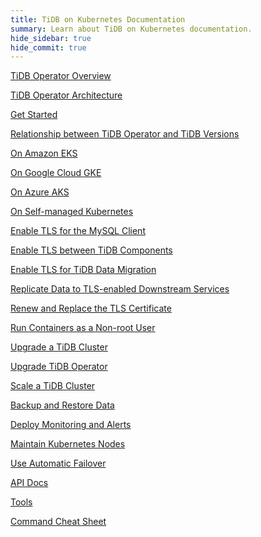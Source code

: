 ```yaml
---
title: TiDB on Kubernetes Documentation
summary: Learn about TiDB on Kubernetes documentation.
hide_sidebar: true
hide_commit: true
---
```


<LearningPathContainer platform="tidb-operator" title="TiDB on Kubernetes Documentation" subTitle="Using TiDB Operator provided by PingCAP, you can run and maintain TiDB seamlessly on the Kubernetes clusters deployed on a public cloud or in a self-hosted environment.">

<LearningPath label="Learn" icon="cloud1">

[TiDB Operator Overview](https://docs.pingcap.com/tidb-in-kubernetes/v1.6/tidb-operator-overview)

[TiDB Operator Architecture](https://docs.pingcap.com/tidb-in-kubernetes/v1.6/architecture)

[Get Started](https://docs.pingcap.com/tidb-in-kubernetes/v1.6/get-started)

[Relationship between TiDB Operator and TiDB Versions](https://docs.pingcap.com/tidb-in-kubernetes/v1.6/tidb-operator-overview)

</LearningPath>

<LearningPath label="Deploy TiDB" icon="deploy">

[On Amazon EKS](https://docs.pingcap.com/tidb-in-kubernetes/v1.6/deploy-on-aws-eks)

[On Google Cloud GKE](https://docs.pingcap.com/tidb-in-kubernetes/v1.6/deploy-on-gcp-gke)

[On Azure AKS](https://docs.pingcap.com/tidb-in-kubernetes/v1.6/deploy-on-azure-aks)

[On Self-managed Kubernetes](https://docs.pingcap.com/tidb-in-kubernetes/v1.6/deploy-on-general-kubernetes)

</LearningPath>

<LearningPath label="Secure" icon="cloud3">

[Enable TLS for the MySQL Client](https://docs.pingcap.com/tidb-in-kubernetes/v1.6/enable-tls-for-mysql-client)

[Enable TLS between TiDB Components](https://docs.pingcap.com/tidb-in-kubernetes/v1.6/enable-tls-between-components)

[Enable TLS for TiDB Data Migration](https://docs.pingcap.com/tidb-in-kubernetes/v1.6/enable-tls-for-dm)

[Replicate Data to TLS-enabled Downstream Services](https://docs.pingcap.com/tidb-in-kubernetes/v1.6/enable-tls-for-ticdc-sink)

[Renew and Replace the TLS Certificate](https://docs.pingcap.com/tidb-in-kubernetes/v1.6/renew-tls-certificate)

[Run Containers as a Non-root User](https://docs.pingcap.com/tidb-in-kubernetes/v1.6/containers-run-as-non-root-user)

</LearningPath>

<LearningPath label="Manage" icon="maintain">

[Upgrade a TiDB Cluster](https://docs.pingcap.com/tidb-in-kubernetes/v1.6/upgrade-a-tidb-cluster)

[Upgrade TiDB Operator](https://docs.pingcap.com/tidb-in-kubernetes/v1.6/upgrade-tidb-operator)

[Scale a TiDB Cluster](https://docs.pingcap.com/tidb-in-kubernetes/v1.6/scale-a-tidb-cluster)

[Backup and Restore Data](https://docs.pingcap.com/tidb-in-kubernetes/v1.6/backup-restore-overview)

[Deploy Monitoring and Alerts](https://docs.pingcap.com/tidb-in-kubernetes/v1.6/monitor-a-tidb-cluster)

[Maintain Kubernetes Nodes](https://docs.pingcap.com/tidb-in-kubernetes/v1.6/maintain-a-kubernetes-node)

[Use Automatic Failover](https://docs.pingcap.com/tidb-in-kubernetes/v1.6/use-auto-failover)

</LearningPath>

<LearningPath label="Reference" icon="cloud-dev">

[API Docs](https://github.com/pingcap/tidb-operator/blob/v1.6.0/docs/api-references/docs.md)

[Tools](https://docs.pingcap.com/tidb-in-kubernetes/v1.6/tidb-toolkit)

[Command Cheat Sheet](https://docs.pingcap.com/tidb-in-kubernetes/v1.6/cheat-sheet)

</LearningPath>

</LearningPathContainer>
